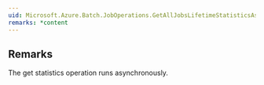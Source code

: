 ```yaml
---  
uid: Microsoft.Azure.Batch.JobOperations.GetAllJobsLifetimeStatisticsAsync(System.Collections.Generic.IEnumerable{Microsoft.Azure.Batch.BatchClientBehavior},System.Threading.CancellationToken)  
remarks: *content  
---  
```

  
## Remarks  
 The get statistics operation runs asynchronously.